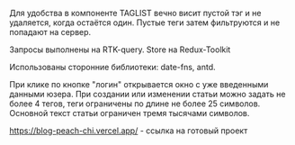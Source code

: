 Для удобства в компоненте TAGLIST вечно висит пустой тэг и не удаляется, когда остаётся один.
Пустые теги затем фильтруются и не попадают на сервер.

Запросы выполнены на RTK-query.
Store на Redux-Toolkit

Использованы сторонние библиотеки: date-fns, antd.

При клике по кнопке "логин" открывается окно с уже введенными данными юзера.
При создании или изменении статьи можно задать не более 4 тегов, теги ограничены по длине не более 25 символов.
Основной текст статьи ограничен тремя тысячами символов.

https://blog-peach-chi.vercel.app/ - ссылка на готовый проект
